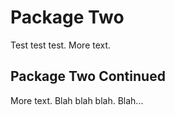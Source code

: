 # Package Two

Test test test. More text.

## Package Two Continued

More text. Blah blah blah. Blah...
